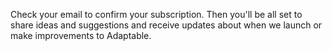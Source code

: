 Check your email to confirm your subscription. Then you'll be all set to share ideas and suggestions and receive updates about when we launch or make improvements to Adaptable.
